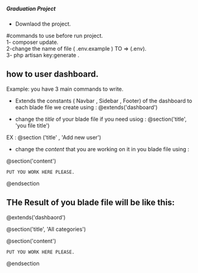  ##### Graduation Project 


- Downlaod the project.

#commands to use before run project.
<br>
1- composer update.
<br>
2-change the name of file ( .env.example ) TO => (.env).
<br>
3- php artisan key:generate .



## how to user dashboard.

Example: you have 3 main commands to write.


- Extends the constants ( Navbar , Sidebar , Footer) of the dashboard to each blade file we create using :
    @extends('dashboard')


- change the *title* of your blade file if you need usiog :
  @section('title', 'you file title')  

EX : @section ('title' , 'Add new user')

- change the *content* that you are working on it in you blade file using : 

@section('content')

    PUT YOU WORK HERE PLEASE.

@endsection




## THe Result of you blade file will be like this:

@extends('dashbaord')

@section('title', 'All categories')

@section('content')

    PUT YOU WORK HERE PLEASE.

@endsection